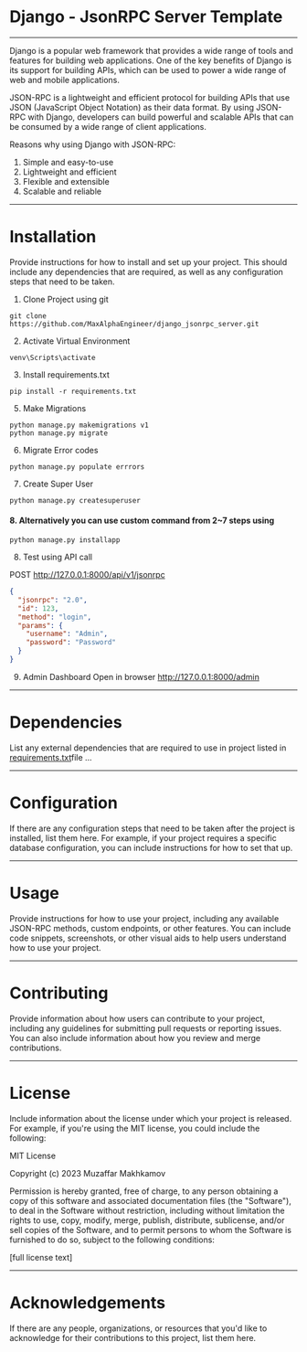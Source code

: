 # Django - JsonRPC Server Template

---
Django is a popular web framework that provides a wide range of tools and features for building web applications. One of
the key benefits of Django is its support for building APIs, which can be used to power a wide range of web and mobile
applications.

JSON-RPC is a lightweight and efficient protocol for building APIs that use JSON (JavaScript Object Notation) as their
data format. By using JSON-RPC with Django, developers can build powerful and scalable APIs that can be consumed by a
wide range of client applications.

Reasons why using Django with JSON-RPC:

1. Simple and easy-to-use
2. Lightweight and efficient
3. Flexible and extensible
4. Scalable and reliable

---

# Installation

Provide instructions for how to install and set up your project. This should include any dependencies that are required,
as well as any configuration steps that need to be taken.

1. Clone Project using git

```commandline
git clone https://github.com/MaxAlphaEngineer/django_jsonrpc_server.git
```

2. Activate Virtual Environment

```commandline
venv\Scripts\activate
```

3. Install requirements.txt

```commandline
pip install -r requirements.txt
```

5. Make Migrations

```commandline
python manage.py makemigrations v1
python manage.py migrate
```

6. Migrate Error codes

```commandline
python manage.py populate errrors
```

7. Create Super User

```
python manage.py createsuperuser
``` 

#### 8. Alternatively you can use custom command from 2~7 steps using

```commandline
python manage.py installapp 
```

8. Test using API call

POST http://127.0.0.1:8000/api/v1/jsonrpc

```json
{
  "jsonrpc": "2.0",
  "id": 123,
  "method": "login",
  "params": {
    "username": "Admin",
    "password": "Password"
  }
}
```

9. Admin Dashboard
   Open in browser http://127.0.0.1:8000/admin

---

# Dependencies

List any external dependencies that are required to use in project listed in   [requirements.txt](requirements.txt)file
...

---

# Configuration

If there are any configuration steps that need to be taken after the project is installed, list them here. For example,
if your project requires a specific database configuration, you can include instructions for how to set that up.

---

# Usage

Provide instructions for how to use your project, including any available JSON-RPC methods, custom endpoints, or other
features. You can include code snippets, screenshots, or other visual aids to help users understand how to use your
project.

---

# Contributing

Provide information about how users can contribute to your project, including any guidelines for submitting pull
requests or reporting issues. You can also include information about how you review and merge contributions.

---

# License

Include information about the license under which your project is released. For example, if you're using the MIT
license, you could include the following:

MIT License

Copyright (c) 2023 Muzaffar Makhkamov

Permission is hereby granted, free of charge, to any person obtaining a copy of this software and associated
documentation files (the "Software"), to deal in the Software without restriction, including without limitation the
rights to use, copy, modify, merge, publish, distribute, sublicense, and/or sell copies of the Software, and to permit
persons to whom the Software is furnished to do so, subject to the following conditions:

[full license text]

---

# Acknowledgements

If there are any people, organizations, or resources that you'd like to acknowledge for their contributions to this
project, list them here.
